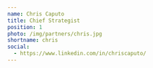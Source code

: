 ```yaml
---
name: Chris Caputo
title: Chief Strategist
position: 1
photo: /img/partners/chris.jpg
shortname: chris
social: 
  - https://www.linkedin.com/in/chriscaputo/
---
```

